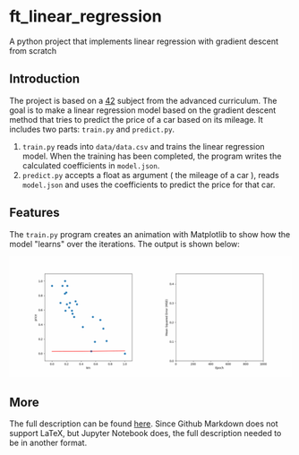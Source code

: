 # ft_linear_regression
A python project that implements linear regression with gradient descent from scratch

## Introduction
The project is based on a [42](https://42berlin.de/) subject from the advanced curriculum. The goal is to make a linear regression model based on the gradient descent method that tries to predict the price of a car based on its mileage. It includes two parts: `train.py` and `predict.py`.  
1. `train.py` reads into `data/data.csv` and trains the linear regression model. When the training has been completed, the program writes the calculated coefficients in `model.json`.
2. `predict.py` accepts a float as argument ( the mileage of a car ), reads `model.json` and uses the coefficients to predict the price for that car. 

## Features
The `train.py` program creates an animation with Matplotlib to show how the model "learns" over the iterations. The output is shown below:

![animation](gd.gif)

## More
The full description can be found [here](README.ipynb). Since Github Markdown does not support LaTeX, but Jupyter Notebook does, the full description needed to be in another format.
